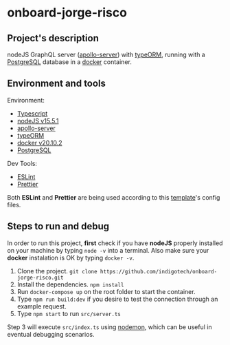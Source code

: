 # onboard-jorge-risco

## Project's description

nodeJS GraphQL server ([apollo-server](https://www.apollographql.com/docs/apollo-server/)) with [typeORM](https://typeorm.io/#/), running with a [PostgreSQL](https://www.postgresql.org/about/) database in a [docker](https://www.docker.com/) container.

## Environment and tools

Environment:

- [Typescript](https://www.npmjs.com/package/typescript)
- [nodeJS v15.5.1](https://nodejs.org/en/)
- [apollo-server](https://www.apollographql.com/docs/apollo-server/)
- [typeORM](https://typeorm.io/#/)
- [docker v20.10.2](https://www.docker.com/)
- [PostgreSQL](https://www.postgresql.org/about/)

Dev Tools:

- [ESLint](https://www.npmjs.com/package/eslint)
- [Prettier](https://www.npmjs.com/package/prettier)

Both **ESLint** and **Prettier** are being used according to this [template](https://github.com/indigotech/template-node)'s config files.

## Steps to run and debug

In order to run this project, **first** check if you have **nodeJS** properly installed on your machine by typing `node -v` into a terminal. Also make sure your **docker** instalation is OK by typing `docker -v`.

1. Clone the project. `git clone https://github.com/indigotech/onboard-jorge-risco.git`
2. Install the dependencies. `npm install`
3. Run `docker-compose up` on the root folder to start the container.
4. Type `npm run build:dev` if you desire to test the connection through an example request.
5. Type `npm start` to run `src/server.ts`

Step 3 will execute `src/index.ts` using [nodemon](https://www.npmjs.com/package/nodemon), which can be useful in eventual debugging scenarios.
